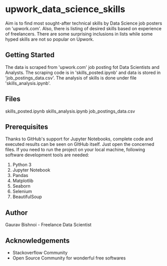 # upwork_data_science_skills

Aim is to find most sought-after technical skills by Data Science job posters on 'upwork.com'. Also, there is listing of desired skills based on experience of freelancers. There are some surprising inclusions in lists while some hyped skills are not so popular on Upwork.

## Getting Started
The data is scraped from 'upwork.com' job posting fot Data Scientists and Analysts. The scraping code is in 'skills_posted.ipynb' and data is stored in 'job_postings_data.csv'. The analysis of skills is done under file 'skills_analysis.ipynb'.

## Files
skills_posted.ipynb
skills_analysis.ipynb
job_postings_data.csv

## Prerequisites
Thanks to GitHub's support for Jupyter Notebooks, complete code and executed results can be seen on GItHub itself. Just open the concerned files. If you need to run the project on your local machine, following software development tools are needed:
1. Python 3
2. Jupyter Notebook
3. Pandas
4. Matplotlib
5. Seaborn
6. Selenium
7. BeautifulSoup

## Author
Gaurav Bishnoi - Freelance Data Scientist

## Acknowledgements
* Stackoverflow Community
* Open Source Community for wonderful free softwares

